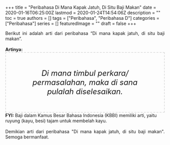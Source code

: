 +++
title = "Peribahasa Di Mana Kapak Jatuh, Di Situ Baji Makan"
date = 2020-01-16T06:25:00Z
lastmod = 2020-01-24T14:54:06Z
description = ""
toc = true
authors = []
tags = ["Peribahasa", "Peribahasa D"]
categories = ["Peribahasa"]
series = []
featuredImage = ""
draft = false
+++

<div dir="ltr" style="text-align: left;" trbidi="on"><div style="text-align: justify;">Berikut ini adalah arti dari peribahasa “Di mana kapak jatuh, di situ baji makan”.</div><br /><div style="text-align: justify;"><b>Artinya:</b></div><div style="border: 2px dashed #ddd; font-size: 24px; height: auto; margin: 0 auto; padding: 50px; text-align: center; width: auto;"><i>Di mana timbul perkara/ permasalahan, maka di sana pulalah diselesaikan.</i></div><b>FYI:</b> Baji dalam Kamus Besar Bahasa Indonesia (KBBI) memiliki arti, yaitu ruyung (kayu, besi) tajam untuk membelah kayu.<br /><br /><div style="text-align: justify;">Demikian arti dari peribahasa "Di mana kapak jatuh, di situ baji makan". Semoga bermanfaat.</div></div>

